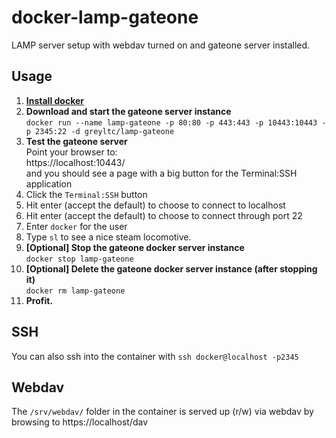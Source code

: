 # docker-lamp-gateone
LAMP server setup with webdav turned on and gateone server installed.

## Usage

1. [**Install docker**](https://docs.docker.com/installation/)
1. **Download and start the gateone server instance**  
`docker run --name lamp-gateone -p 80:80 -p 443:443 -p 10443:10443 -p 2345:22 -d greyltc/lamp-gateone`
1. **Test the gateone server**  
Point your browser to:  
https://localhost:10443/  
and you should see a page with a big button for the Terminal:SSH application  
1. Click the `Terminal:SSH` button
1. Hit enter (accept the default) to choose to connect to localhost
1. Hit enter (accept the default) to choose to connect through port 22
1. Enter `docker` for the user
1. Type `sl` to see a nice steam locomotive.
1. **[Optional] Stop the gateone docker server instance**  
`docker stop lamp-gateone`
1. **[Optional] Delete the gateone docker server instance (after stopping it)**  
`docker rm lamp-gateone`
1. **Profit.**

## SSH
You can also ssh into the container with `ssh docker@localhost -p2345`

## Webdav
The `/srv/webdav/` folder in the container is served up (r/w) via webdav by browsing to https://localhost/dav
